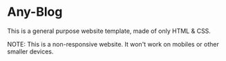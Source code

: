 # Any-Blog
This is a general purpose website template, made of only HTML &amp; CSS.


NOTE: This is a non-responsive website. It won't work on mobiles or other smaller devices.
